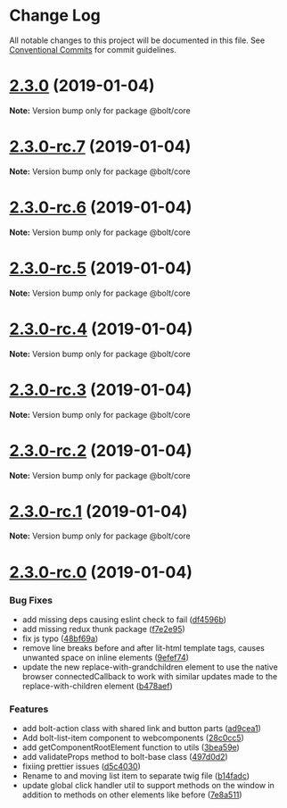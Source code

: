 # Change Log

All notable changes to this project will be documented in this file.
See [Conventional Commits](https://conventionalcommits.org) for commit guidelines.

# [2.3.0](https://github.com/bolt-design-system/bolt/tree/master/packages/core/compare/v2.3.0-rc.7...v2.3.0) (2019-01-04)

**Note:** Version bump only for package @bolt/core





# [2.3.0-rc.7](https://github.com/bolt-design-system/bolt/tree/master/packages/core/compare/v2.3.0-rc.6...v2.3.0-rc.7) (2019-01-04)

**Note:** Version bump only for package @bolt/core





# [2.3.0-rc.6](https://github.com/bolt-design-system/bolt/tree/master/packages/core/compare/v2.3.0-rc.5...v2.3.0-rc.6) (2019-01-04)

**Note:** Version bump only for package @bolt/core





# [2.3.0-rc.5](https://github.com/bolt-design-system/bolt/tree/master/packages/core/compare/v2.3.0-rc.4...v2.3.0-rc.5) (2019-01-04)

**Note:** Version bump only for package @bolt/core





# [2.3.0-rc.4](https://github.com/bolt-design-system/bolt/tree/master/packages/core/compare/v2.3.0-rc.3...v2.3.0-rc.4) (2019-01-04)

**Note:** Version bump only for package @bolt/core





# [2.3.0-rc.3](https://github.com/bolt-design-system/bolt/tree/master/packages/core/compare/v2.3.0-rc.2...v2.3.0-rc.3) (2019-01-04)

**Note:** Version bump only for package @bolt/core





# [2.3.0-rc.2](https://github.com/bolt-design-system/bolt/tree/master/packages/core/compare/v2.3.0-rc.1...v2.3.0-rc.2) (2019-01-04)

**Note:** Version bump only for package @bolt/core





# [2.3.0-rc.1](https://github.com/bolt-design-system/bolt/tree/master/packages/core/compare/vv2.3.0-rc.0...v2.3.0-rc.1) (2019-01-04)

**Note:** Version bump only for package @bolt/core





# [2.3.0-rc.0](https://github.com/bolt-design-system/bolt/tree/master/packages/core/compare/v2.2.1...v2.3.0-rc.0) (2019-01-04)


### Bug Fixes

* add missing deps causing eslint check to fail ([df4596b](https://github.com/bolt-design-system/bolt/tree/master/packages/core/commit/df4596b))
* add missing redux thunk package ([f7e2e95](https://github.com/bolt-design-system/bolt/tree/master/packages/core/commit/f7e2e95))
* fix js typo ([48bf69a](https://github.com/bolt-design-system/bolt/tree/master/packages/core/commit/48bf69a))
* remove line breaks before and after lit-html template tags, causes unwanted space on inline elements ([9efef74](https://github.com/bolt-design-system/bolt/tree/master/packages/core/commit/9efef74))
* update the new replace-with-grandchildren element to use the native browser connectedCallback to work with similar updates made to the replace-with-children element ([b478aef](https://github.com/bolt-design-system/bolt/tree/master/packages/core/commit/b478aef))


### Features

* add bolt-action class with shared link and button parts ([ad9cea1](https://github.com/bolt-design-system/bolt/tree/master/packages/core/commit/ad9cea1))
* Add bolt-list-item component to webcomponents ([28c0cc5](https://github.com/bolt-design-system/bolt/tree/master/packages/core/commit/28c0cc5))
* add getComponentRootElement function to utils ([3bea59e](https://github.com/bolt-design-system/bolt/tree/master/packages/core/commit/3bea59e))
* add validateProps method to bolt-base class ([497d0d2](https://github.com/bolt-design-system/bolt/tree/master/packages/core/commit/497d0d2))
* fixiing prettier issues ([d5c4030](https://github.com/bolt-design-system/bolt/tree/master/packages/core/commit/d5c4030))
* Rename <remove-html-tag> to <replace-with-grandchildren> and moving list item to separate twig file ([b14fadc](https://github.com/bolt-design-system/bolt/tree/master/packages/core/commit/b14fadc))
* update global click handler util to support methods on the window in addition to methods on other elements like before ([7e8a511](https://github.com/bolt-design-system/bolt/tree/master/packages/core/commit/7e8a511))
